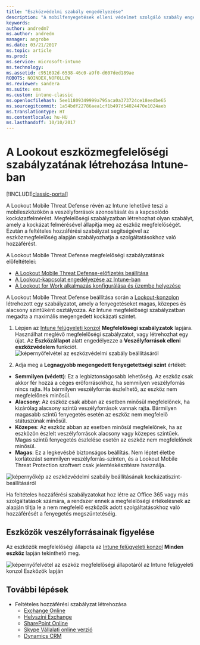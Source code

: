 ```yaml
---
title: "Eszközvédelmi szabály engedélyezése"
description: "A mobilfenyegetések elleni védelmet szolgáló szabály engedélyezése az eszköz megfelelőségi szabályzatában."
keywords: 
author: andredm7
ms.author: andredm
manager: angrobe
ms.date: 03/21/2017
ms.topic: article
ms.prod: 
ms.service: microsoft-intune
ms.technology: 
ms.assetid: c951692d-6538-46c0-a9f0-d607ded189ae
ROBOTS: NOINDEX,NOFOLLOW
ms.reviewer: sandera
ms.suite: ems
ms.custom: intune-classic
ms.openlocfilehash: 5ee11809349999a795aca0a373724ce18eedbe65
ms.sourcegitcommit: 1a54bdf22786aea1cf1b497d54024470e1024aeb
ms.translationtype: HT
ms.contentlocale: hu-HU
ms.lasthandoff: 10/10/2017
---
```

# <a name="create-lookout-device-compliance-policy-in-intune"></a>A Lookout eszközmegfelelőségi szabályzatának létrehozása Intune-ban

[!INCLUDE[classic-portal](../includes/classic-portal.md)]

A Lookout Mobile Threat Defense révén az Intune lehetővé teszi a mobileszközökön a veszélyforrások azonosítását és a kapcsolódó kockázatfelmérést. Megfelelőségi szabályzatban létrehozhat olyan szabályt, amely a kockázat felmérésével állapítja meg az eszköz megfelelőségét. Ezután a feltételes hozzáférési szabályzat segítségével az eszközmegfelelőség alapján szabályozhatja a szolgáltatásokhoz való hozzáférést.

A Lookout Mobile Threat Defense megfelelőségi szabályzatának előfeltételei:

- [A Lookout Mobile Threat Defense-előfizetés beállítása](setup-your-lookout-mtd-subscription.md)
- [A Lookout-kapcsolat engedélyezése az Intune-ban](enable-lookout-mtd-connection.md)
- [A Lookout for Work alkalmazás konfigurálása és üzembe helyezése](configure-deploy-lookout-for-work-app.md)

A Lookout Mobile Threat Defense beállítása során a [Lookout-konzolon](https://aad.lookout.com) létrehozott egy szabályzatot, amely a fenyegetéseket magas, közepes és alacsony szintűként osztályozza. Az Intune megfelelőségi szabályzatban megadta a maximális megengedett kockázati szintet.

1. Lépjen az [Intune felügyeleti konzol](https://manage.microsoft.com) **Megfelelőségi szabályzatok** lapjára. Használhat meglévő megfelelőségi szabályzatot, vagy létrehozhat egy újat. Az **Eszközállapot** alatt engedélyezze a **Veszélyforrások elleni eszközvédelem** funkciót.
  ![képernyőfelvétel az eszközvédelmi szabály beállításáról](../media/mtp/mtp-compliance-policy-rule.png)

2. Adja meg a **Legnagyobb megengedett fenyegetettségi szint** értékét:
  * **Semmilyen (védett)**: Ez a legbiztonságosabb lehetőség.  Az eszköz csak akkor fér hozzá a céges erőforrásokhoz, ha semmilyen veszélyforrás nincs rajta.  Ha bármilyen veszélyforrás észlelhető, az eszköz nem megfelelőnek minősül.  
  * **Alacsony**: Az eszköz csak abban az esetben minősül megfelelőnek, ha kizárólag alacsony szintű veszélyforrások vannak rajta. Bármilyen magasabb szintű fenyegetés esetén az eszköz nem megfelelő státuszúnak minősül.
  * **Közepes**: Az eszköz abban az esetben minősül megfelelőnek, ha az eszközön észlelt veszélyforrások alacsony vagy közepes szintűek. Magas szintű fenyegetés észlelése esetén az eszköz nem megfelelőnek minősül.
  * **Magas**: Ez a legkevésbé biztonságos beállítás. Nem léptet életbe korlátozást semmilyen veszélyforrás-szinten, és a Lookout Mobile Threat Protection szoftvert csak jelentéskészítésre használja.

![képernyőkép az eszközvédelmi szabály beállításának kockázatiszint-beállításáról](../media/mtp/mtp-compliance-policy-setting.png)

Ha feltételes hozzáférési szabályzatokat hoz létre az Office 365 vagy más szolgáltatások számára, a rendszer ennek a megfelelőségi értékelésnek az alapján tiltja le a nem megfelelő eszközök adott szolgáltatásokhoz való hozzáférését a fenyegetés megszüntetéséig.

## <a name="monitor-device-threats"></a>Eszközök veszélyforrásainak figyelése
Az eszközök megfelelőségi állapota az [Intune felügyeleti konzol](https://manage.microsoft.com) **Minden eszköz** lapján tekinthető meg.

![képernyőfelvétel az eszköz megfelelőségi állapotáról az Intune felügyeleti konzol Eszközök lapján](../media/mtp/mtp-device-status-intune-console.png)

## <a name="next-steps"></a>További lépések
* Feltételes hozzáférési szabályzat létrehozása
  * [Exchange Online](restrict-access-to-exchange-online-with-microsoft-intune.md)
  * [Helyszíni Exchange](restrict-access-to-exchange-onpremises-with-microsoft-intune.md)
  * [SharePoint Online](restrict-access-to-sharepoint-online-with-microsoft-intune.md)
  * [Skype Vállalati online verzió](restrict-access-to-skype-for-business-online-with-microsoft-intune.md)
  * [Dynamics CRM](restrict-access-to-dynamics-crm-online-with-microsoft-intune.md)
